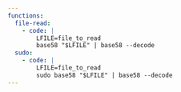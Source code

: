 ```yaml
---
functions:
  file-read:
    - code: |
        LFILE=file_to_read
        base58 "$LFILE" | base58 --decode
  sudo:
    - code: |
        LFILE=file_to_read
        sudo base58 "$LFILE" | base58 --decode
---
```

